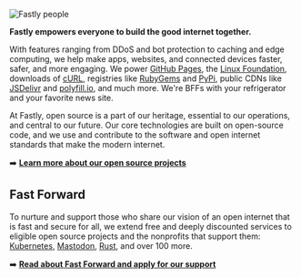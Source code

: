 ![Fastly people](https://github.com/fastly/.github/blob/main/images/fastlyans.png) 

**Fastly empowers everyone to build the good internet together.**

With features ranging from DDoS and bot protection to caching and edge computing, we help make apps, websites, and connected devices faster, safer, and more engaging.  We power [GitHub Pages](https://pages.github.com/), the [Linux Foundation](https://www.linuxfoundation.org/), downloads of [cURL](https://curl.se/), registries like [RubyGems](https://rubygems.org/) and [PyPi](https://pypi.org/), public CDNs like [JSDelivr](https://www.jsdelivr.com/) and [polyfill.io](https://polyfill.io), and much more. We're BFFs with your refrigerator and your favorite news site.

At Fastly, open source is a part of our heritage, essential to our operations, and central to our future.  Our core technologies are built on open-source code, and we use and contribute to the software and open internet standards that make the modern internet. 

➡️ **[Learn more about our open source projects](https://developer.fastly.com/community/open-source)**

## Fast Forward

To nurture and support those who share our vision of an open internet that is fast and secure for all, we extend free and deeply discounted services to eligible open source projects and the nonprofits that support them: [Kubernetes](https://kubernetes.io/blog/2023/06/09/dl-adopt-cdn/), [Mastodon](https://dev.to/fastly/welcome-mastodon-to-fast-forward-11g4), [Rust](https://foundation.rust-lang.org/news/rust-foundation-included-in-fastly-s-fast-forward-program/), and over 100 more.

➡️ **[Read about Fast Forward and apply for our support](https://www.fastly.com/fast-forward)**
